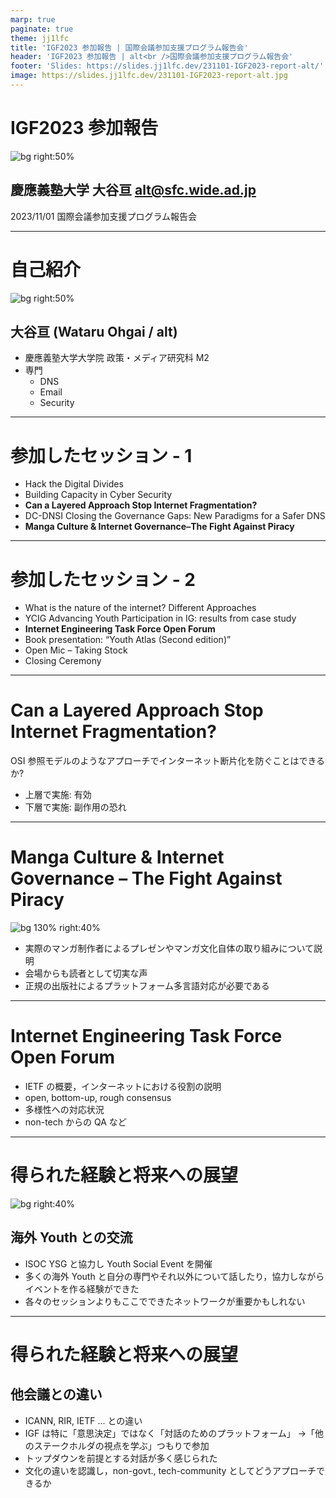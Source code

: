 ```yaml
---
marp: true
paginate: true
theme: jj1lfc
title: 'IGF2023 参加報告 | 国際会議参加支援プログラム報告会'
header: 'IGF2023 参加報告 | alt<br />国際会議参加支援プログラム報告会'
footer: 'Slides: https://slides.jj1lfc.dev/231101-IGF2023-report-alt/'
image: https://slides.jj1lfc.dev/231101-IGF2023-report-alt.jpg
---
```


# IGF2023 参加報告

![bg right:50%](./images/231101-entrance.jpeg)

## 慶應義塾大学 大谷亘 alt@sfc.wide.ad.jp

2023/11/01
国際会議参加支援プログラム報告会

---

# 自己紹介

![bg right:50%](./images/231101-ajitora.jpeg)

## 大谷亘 (Wataru Ohgai / alt)

- 慶應義塾大学大学院
  政策・メディア研究科 M2
- 専門
  - DNS
  - Email
  - Security

---

# 参加したセッション - 1

- Hack the Digital Divides
- Building Capacity in Cyber Security
- **Can a Layered Approach Stop Internet Fragmentation?**
- DC-DNSI Closing the Governance Gaps: New Paradigms for a Safer DNS
- **Manga Culture & Internet Governance–The Fight Against Piracy**

---

# 参加したセッション - 2

- What is the nature of the internet? Different Approaches
- YCIG Advancing Youth Participation in IG: results from case study
- **Internet Engineering Task Force Open Forum**
- Book presentation: “Youth Atlas (Second edition)”
- Open Mic – Taking Stock
- Closing Ceremony

---

# Can a Layered Approach Stop Internet Fragmentation?

OSI 参照モデルのようなアプローチでインターネット断片化を防ぐことはできるか?

- 上層で実施: 有効
- 下層で実施: 副作用の恐れ

---

# Manga Culture & Internet Governance – The Fight Against Piracy

![bg 130% right:40%](./images/231101-manga.jpg)

- 実際のマンガ制作者によるプレゼンやマンガ文化自体の取り組みについて説明
- 会場からも読者として切実な声
- 正規の出版社によるプラットフォーム多言語対応が必要である

---

# Internet Engineering Task Force Open Forum

- IETF の概要，インターネットにおける役割の説明
- open, bottom-up, rough consensus
- 多様性への対応状況
- non-tech からの QA など

---

# 得られた経験と将来への展望

![bg  right:40%](./images/231101-youth.jpg)

## 海外 Youth との交流

- ISOC YSG と協力し Youth Social Event を開催
- 多くの海外 Youth と自分の専門やそれ以外について話したり，協力しながらイベントを作る経験ができた
- 各々のセッションよりもここでできたネットワークが重要かもしれない

---

# 得られた経験と将来への展望

## 他会議との違い

- ICANN, RIR, IETF ... との違い
- IGF は特に「意思決定」ではなく「対話のためのプラットフォーム」
  →「他のステークホルダの視点を学ぶ」つもりで参加
- トップダウンを前提とする対話が多く感じられた
- 文化の違いを認識し，non-govt., tech-community としてどうアプローチできるか
